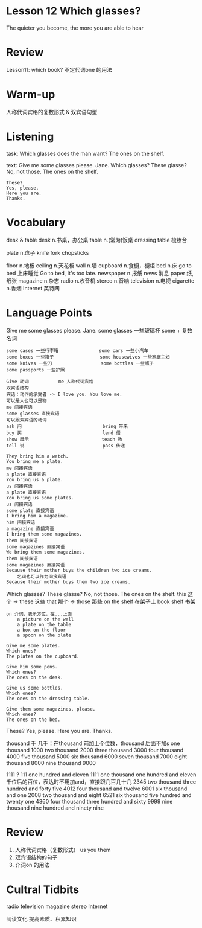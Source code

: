 # Lesson 12 Which glasses?

The quieter you become, the more you are able to hear

# Review

Lesson11: which book?
不定代词one 的用法

# Warm-up

人称代词宾格的复数形式 & 双宾语句型

# Listening

task:
    Which glasses does the man want?
    The ones on the shelf.

text:
    Give me some glasses please. Jane.
    Which glasses?
    These glasse?
    No, not those.
    The ones on the shelf.

    These?
    Yes, please.
    Here you are.
    Thanks.

# Vocabulary

desk & table
desk n.书桌，办公桌
table n.(常为)饭桌
dressing table 梳妆台

plate n.盘子
    knife
    fork 
    chopsticks

floor n.地板
ceiling n.天花板
wall n.墙
cupboard n.食橱，橱柜
bed n.床
    go to bed 上床睡觉
    Go to bed, It's too late.
newspaper n.报纸
    news 消息   paper 纸,纸张
magazine n.杂志
radio n.收音机
stereo n.音响
television n.电视
cigarette n.香烟
Internet 英特网

# Language Points

Give me some glasses please. Jane.
    some glasses 一些玻璃杯
    some + 复数名词

    some cases 一些行李箱               some cars 一些小汽车
    some boxes 一些箱子                 some housewives 一些家庭主妇
    some knives 一些刀                  some bottles 一些瓶子
    some passports 一些护照

    Give 动词           me 人称代词宾格
    双宾语结构
    宾语：动作的承受者 -> I love you. You love me.
    可以是人也可以是物
    me 间接宾语
    some glasses 直接宾语
    可以跟双宾语的动词
    ask 问                              bring 带来
    buy 买                              lend 借
    show 展示                           teach 教
    tell 说                             pass 传递

    They bring him a watch.
    You bring me a plate.
    me 间接宾语
    a plate 直接宾语
    You bring us a plate.
    us 间接宾语
    a plate 直接宾语    
    You bring us some plates.
    us 间接宾语
    some plate 直接宾语 
    I bring him a magazine.
    him 间接宾语
    a magazine 直接宾语   
    I bring them some magazines.
    them 间接宾语
    some magazines 直接宾语  
    We bring them some magazines.
    them 间接宾语
    some magazines 直接宾语  
    Because their mother buys the children two ice creams.
        名词也可以作为间接宾语
    Because their mother buys them two ice creams.
Which glasses?
These glasse?
No, not those.
The ones on the shelf.
    this 这个 -> these 这些
    that 那个 -> those 那些
    on the shelf 在架子上
    book shelf 书架

    on 介词，表示方位，在...上面
        a picture on the wall
        a plate on the table
        a box on the floor
        a spoon on the plate
    
    Give me some plates.
    Which ones?
    The plates on the cupboard.

    Give him some pens.
    Which ones?
    The ones on the desk.

    Give us some bottles.
    Which ones?
    The ones on the dressing table.

    Give them some magazines, please.
    Which ones?
    The ones on the bed.
    
These?
Yes, please.
Here you are.
Thanks.

thousand 千
几千：在thousand 前加上个位数，thousand 后面不加s
one thousand 1000
two thousand 2000
three thousand 3000
four thousand 4000
five thousand 5000
six thousand 6000
seven thousand 7000
eight thousand 8000
nine thousand 9000

1111 ?
111 one hundred and eleven
1111 one thousand one hundred and eleven
千位后的百位，表达时不用加and，直接跟几百几十几
2345 two thousand three hundred and forty five
4012 four thousand and twelve
6001 six thousand and one
2008 two thousand and eight
6521 six thousand five hundred and twenty one
4360 four thousand three hundred and sixty
9999 nine thousand nine hundred and ninety nine

# Review

1. 人称代词宾格（复数形式） us you them
2. 双宾语结构的句子
3. 介词on 的用法

# Cultral Tidbits

radio
television
magazine
stereo
Internet

阅读文化
    提高素质、积累知识